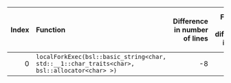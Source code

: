 |   Index | Function                                                                                     |   Difference in number of lines |   Function size difference in bytes | Disassembly                                                |   Number of lines in `assume` build |   Number of bytes in `assume` build |   Number of lines in `none` build |   Number of bytes in `none` build |
|--------:|:---------------------------------------------------------------------------------------------|--------------------------------:|------------------------------------:|:-----------------------------------------------------------|------------------------------------:|------------------------------------:|----------------------------------:|----------------------------------:|
|       0 | `localForkExec(bsl::basic_string<char, std::__1::char_traits<char>, bsl::allocator<char> >)` |                              -8 |                                 -32 | [Assumed](0.assume.s), [Ignored](0.none.s), [Diff](0.diff) |                                 272 |                             4370816 |                               304 |                           4370880 |